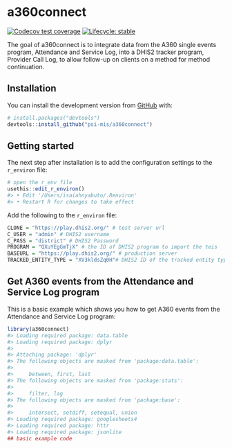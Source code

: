 
<!-- README.md is generated from README.Rmd. Please edit that file -->

# a360connect

<!-- badges: start -->

[![Codecov test
coverage](https://codecov.io/gh/psi-mis/a360connect/branch/master/graph/badge.svg)](https://codecov.io/gh/psi-mis/a360connect?branch=master)
[![Lifecycle:
stable](https://img.shields.io/badge/lifecycle-stable-brightgreen.svg)](https://www.tidyverse.org/lifecycle/#stable)
<!-- badges: end -->

The goal of a360connect is to integrate data from the A360 single events
program, Attendance and Service Log, into a DHIS2 tracker program,
Provider Call Log, to allow follow-up on clients on a method for method
continuation.

## Installation

You can install the development version from
[GitHub](https://github.com/) with:

``` r
# install.packages("devtools")
devtools::install_github("psi-mis/a360connect")
```

## Getting started

The next step after installation is to add the configuration settings to
the `r_environ` file:

``` r
# open the r_env file
usethis::edit_r_environ()
#> • Edit '/Users/isaiahnyabuto/.Renviron'
#> • Restart R for changes to take effect
```

Add the following to the `r_environ` file:

``` r
CLONE = "https://play.dhis2.org/" # test server url
C_USER = "admin" # DHIS2 username
C_PASS = "district" # DHIS2 Password
PROGRAM = "QXuYEgGmTjX" # the ID of DHIS2 program to import the teis
BASEURL = "https://play.dhis2.org/" # production server
TRACKED_ENTITY_TYPE = "XV3kldsZq0H"# DHIS2 ID of the tracked entity type
```

## Get A360 events from the Attendance and Service Log program

This is a basic example which shows you how to get A360 events from the
Attendance and Service Log program:

``` r
library(a360connect)
#> Loading required package: data.table
#> Loading required package: dplyr
#> 
#> Attaching package: 'dplyr'
#> The following objects are masked from 'package:data.table':
#> 
#>     between, first, last
#> The following objects are masked from 'package:stats':
#> 
#>     filter, lag
#> The following objects are masked from 'package:base':
#> 
#>     intersect, setdiff, setequal, union
#> Loading required package: googlesheets4
#> Loading required package: httr
#> Loading required package: jsonlite
## basic example code
```
